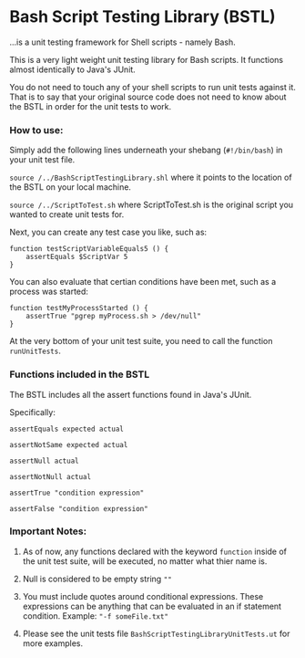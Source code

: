 # Bash Script Testing Library (BSTL)
...is a unit testing framework for Shell scripts - namely Bash.  

This is a very light weight unit testing library for Bash scripts.  It functions almost identically to Java's JUnit.

You do not need to touch any of your shell scripts to run unit tests against it.  That is to say that your original source code does not need to know about the BSTL in order for the unit tests to work.  

### How to use:
Simply add the following lines underneath your shebang (`#!/bin/bash`) in your unit test file.

`source /../BashScriptTestingLibrary.shl` where it points to the location of the BSTL on your local machine. 

`source /../ScriptToTest.sh`  where ScriptToTest.sh is the original script you wanted to create unit tests for.

Next, you can create any test case you like, such as:

```
function testScriptVariableEquals5 () {
    assertEquals $ScriptVar 5
} 
```

You can also evaluate that certian conditions have been met, such as a process was started:

```
function testMyProcessStarted () {
    assertTrue "pgrep myProcess.sh > /dev/null"
} 
```


At the very bottom of your unit test suite, you need to call the function `runUnitTests`.

### Functions included in the BSTL
The BSTL includes all the assert functions found in Java's JUnit.

Specifically:

`assertEquals expected actual`

`assertNotSame expected actual`

`assertNull actual`

`assertNotNull actual`

`assertTrue "condition expression"`

`assertFalse "condition expression"`

### Important Notes:

1. As of now, any functions declared with the keyword `function` inside of the unit test suite, will be executed, no matter what thier name is.

2. Null is considered to be empty string `""`

3. You must include quotes around conditional expressions.  These expressions can be anything that can be evaluated in an if statement condition.  Example: `"-f someFile.txt"`

4. Please see the unit tests file `BashScriptTestingLibraryUnitTests.ut` for more examples.  
